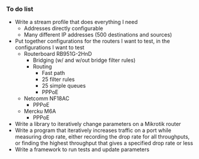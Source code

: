 ### To do list

* Write a stream profile that does everything I need
  * Addresses directly configurable
  * Many different IP addresses (500 destinations and sources)
* Put together configurations for the routers I want to test, in the configurations I want to test
  * Routerboard RB951G-2HnD
    * Bridging (w/ and w/out bridge filter rules)
    * Routing
      * Fast path
      * 25 filter rules
      * 25 simple queues
      * PPPoE
  * Netcomm NF18AC
    * PPPoE
  * Mercku M6A
    * PPPoE
* Write a library to iteratively change parameters on a Mikrotik router
* Write a program that iteratively increases traffic on a port while measuring drop rate, either recording the drop rate for all throughputs, or finding the highest throughput that gives a specified drop rate or less
* Write a framework to run tests and update parameters
